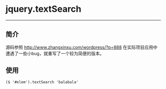 # jquery.textSearch

---

## 简介

源码参照 http://www.zhangxinxu.com/wordpress/?p=888
在实际项目应用中遭遇了一些小bug，就重写了一个较为简便的版本。

## 使用

```
($ '#elem').textSearch 'balabala'
```